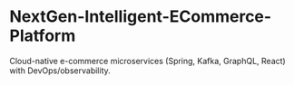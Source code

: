 # NextGen-Intelligent-ECommerce-Platform

Cloud-native e-commerce microservices (Spring, Kafka, GraphQL, React) with DevOps/observability.
